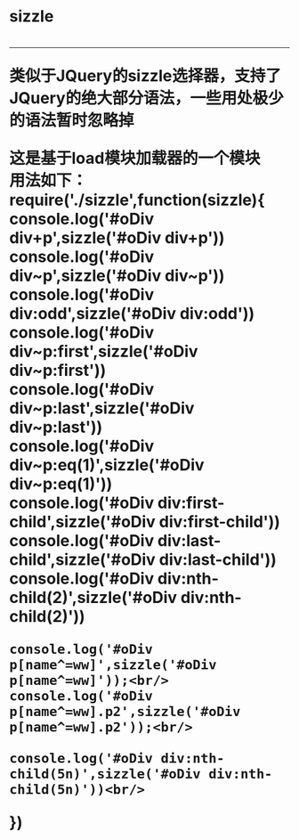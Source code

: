
<h1>sizzle<h1>

<hr/>

<p>
  类似于JQuery的sizzle选择器，支持了JQuery的绝大部分语法，一些用处极少的语法暂时忽略掉
</p>

<p>
  这是基于load模块加载器的一个模块<br/>
用法如下：<br/>
require('./sizzle',function(sizzle){<br/>
	console.log('#oDiv div+p',sizzle('#oDiv div+p'))<br/>
	console.log('#oDiv div~p',sizzle('#oDiv div~p'))<br/>
	console.log('#oDiv div:odd',sizzle('#oDiv div:odd'))<br/>
	console.log('#oDiv div~p:first',sizzle('#oDiv div~p:first'))<br/>
	console.log('#oDiv div~p:last',sizzle('#oDiv div~p:last'))<br/>
	console.log('#oDiv div~p:eq(1)',sizzle('#oDiv div~p:eq(1)'))<br/>
	console.log('#oDiv div:first-child',sizzle('#oDiv div:first-child'))<br/>
	console.log('#oDiv div:last-child',sizzle('#oDiv div:last-child'))<br/>
	console.log('#oDiv div:nth-child(2)',sizzle('#oDiv div:nth-child(2)'))<br/>

	console.log('#oDiv p[name^=ww]',sizzle('#oDiv p[name^=ww]'));<br/>
	console.log('#oDiv p[name^=ww].p2',sizzle('#oDiv p[name^=ww].p2'));<br/>

	console.log('#oDiv div:nth-child(5n)',sizzle('#oDiv div:nth-child(5n)'))<br/>
})<br/>
</p>
